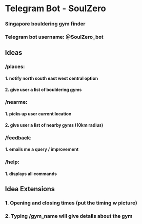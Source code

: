 # Telegram Bot - SoulZero
### Singapore bouldering gym finder
### Telegram bot username: @SoulZero_bot

## Ideas
### /places: 
#### 1. notify north south east west central option
#### 2. give user a list of bouldering gyms

### /nearme:
#### 1. picks up user current location
#### 2. give user a list of nearby gyms (10km radius)

### /feedback:
#### 1. emails me a query / improvement

### /help:
#### 1. displays all commands

## Idea Extensions
### 1. Opening and closing times (put the timing w picture)
### 2. Typing /gym_name will give details about the gym
